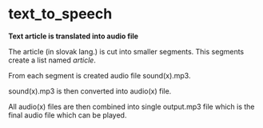 # text_to_speech
**Text article is translated into audio file**

The article (in slovak lang.) is cut into smaller segments. This segments create a list named _article_. 

From each segment is created audio file sound(x).mp3.

sound(x).mp3 is then converted into audio(x) file.

All audio(x) files are then combined into single output.mp3 file which is the final audio file which can be played.

